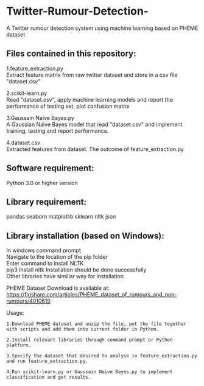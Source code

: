 # Twitter-Rumour-Detection-
A Twitter rumour detection system using machine learning based on PHEME dataset

## Files contained in this repository:
1.feature_extraction.py<br>
Extract feature matrix from raw twitter dataset and store in a csv file "dataset.csv"
    
2.scikit-learn.py<br>
Read "dataset.csv", apply machine learning models and report the performance of testing set, plot confusion matrix
    
3.Gaussain Naive Bayes.py<br>
A Gaussian Naive Bayes model that read "dataset.csv" and implement training, testing and report performance.
    
4.dataset.csv<br>
Extracted features from dataset. The outcome of feature_extraction.py


## Software requirement:
Python 3.0 or higher version

## Library requirement: 
pandas seaborn matplotlib sklearn nltk json

## Library installation (based on Windows):

In windows command prompt<br>
Navigate to the location of the pip folder<br>
Enter command to install NLTK<br>
        pip3 install nltk
Installation should be done successfully<br>
Other libraries have similiar way for installation<br>
         
PHEME Dataset Download is available at: https://figshare.com/articles/PHEME_dataset_of_rumours_and_non-rumours/4010619

Usage:

    1.Download PHEME dataset and unzip the file, put the file together with scripts and add them into current folder in Python.
    
    2.Install relevant libraries through command prompt or Python platform.
    
    3.Specify the dataset that desired to analyse in feature_extraction.py and run feature_extraction.py.
    
    4.Run scikit-learn.py or Gaussain Naive Bayes.py to implement classification and get results.
